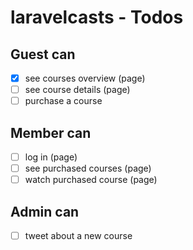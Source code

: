 # laravelcasts - Todos

## Guest can
- [x] see courses overview (page)
- [ ] see course details (page)
- [ ] purchase a course

## Member can
- [ ] log in (page)
- [ ] see purchased courses (page)
- [ ] watch purchased course (page)

## Admin can
- [ ] tweet about a  new course

